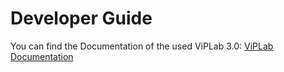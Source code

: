 # Developer Guide

You can find the Documentation of the used ViPLab 3.0: 
[ViPLab Documentation](https://virtualprogramminglab.github.io/documentation/)